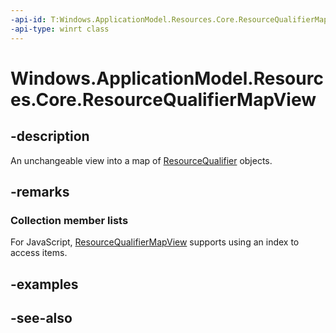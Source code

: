 ```yaml
---
-api-id: T:Windows.ApplicationModel.Resources.Core.ResourceQualifierMapView
-api-type: winrt class
---
```


<!-- Class syntax.
public class ResourceQualifierMapView : Windows.Foundation.Collections.IIterable<Windows.Foundation.Collections.IKeyValuePair<System.String, System.String>>, Windows.Foundation.Collections.IMapView<System.String, System.String>
-->

# Windows.ApplicationModel.Resources.Core.ResourceQualifierMapView

## -description
An unchangeable view into a map of [ResourceQualifier](resourcequalifier.md) objects.

## -remarks
### Collection member lists

For JavaScript, [ResourceQualifierMapView](resourcequalifiermapview.md) supports using an index to access items.

## -examples

## -see-also